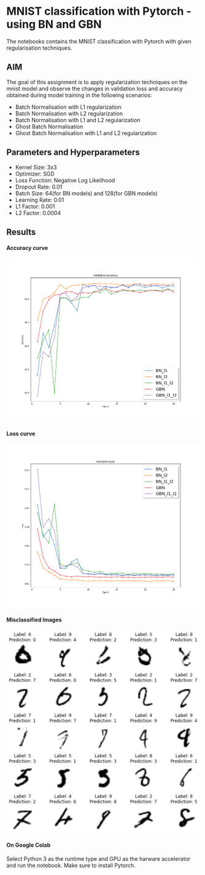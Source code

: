 # MNIST classification with Pytorch - using BN and GBN

The notebooks contains the MNIST classification with Pytorch with given regularisation techniques.

## AIM
The goal of this assignment is to apply regularization techniques on the mnist model and observe the changes in 
validation loss and accuracy obtained during model training in the following scenarios:

- Batch Normalisation with L1 regularization
- Batch Normalisation with L2 regularization
- Batch Normalisation with L1 and L2 regularization
- Ghost Batch Normalisation
- Ghost Batch Normalisation with L1 and L2 regularization



## Parameters and Hyperparameters
- Kernel Size: 3x3
- Optimizer: SGD
- Loss Function: Negative Log Likelihood
- Dropout Rate: 0.01
- Batch Size: 64(for BN models) and 128(for GBN models)
- Learning Rate: 0.01
- L1 Factor: 0.001
- L2 Factor: 0.0004


## Results

#### Accuracy curve
![accuracy](https://github.com/namanphy/EVA5/blob/main/S6/images/accuracy.png)

#### Loss curve
![accuracy](https://github.com/namanphy/EVA5/blob/main/S6/images/loss.png)

#### Misclassified Images
![accuracy](https://github.com/namanphy/EVA5/blob/main/S6/images/incorrect_predictions.png)


#### On Google Colab
Select Python 3 as the runtime type and GPU as the harware accelerator and run the notebook.
Make sure to install Pytorch.

